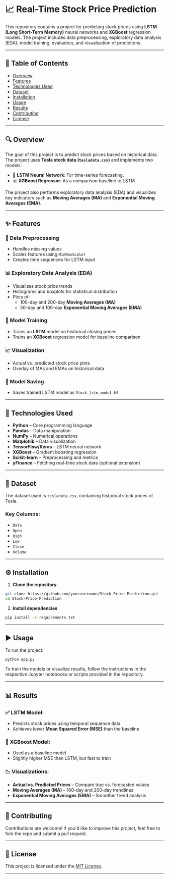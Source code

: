 
# 📈 Real-Time Stock Price Prediction

This repository contains a project for predicting stock prices using **LSTM (Long Short-Term Memory)** neural networks and **XGBoost** regression models. The project includes data preprocessing, exploratory data analysis (EDA), model training, evaluation, and visualization of predictions.

---

## 📑 Table of Contents

- [Overview](#overview)
- [Features](#features)
- [Technologies Used](#technologies-used)
- [Dataset](#dataset)
- [Installation](#installation)
- [Usage](#usage)
- [Results](#results)
- [Contributing](#contributing)
- [License](#license)

---

## 🔍 Overview

The goal of this project is to predict stock prices based on historical data. The project uses **Tesla stock data (`tesladata.csv`)** and implements two models:

- 🧠 **LSTM Neural Network**: For time-series forecasting.
- 📊 **XGBoost Regressor**: As a comparison baseline to LSTM.

The project also performs exploratory data analysis (EDA) and visualizes key indicators such as **Moving Averages (MA)** and **Exponential Moving Averages (EMA)**.

---

## ✨ Features

### 📁 Data Preprocessing
- Handles missing values
- Scales features using `MinMaxScaler`
- Creates time sequences for LSTM input

### 📊 Exploratory Data Analysis (EDA)
- Visualizes stock price trends
- Histograms and boxplots for statistical distribution
- Plots of:
  - 100-day and 200-day **Moving Averages (MA)**
  - 50-day and 100-day **Exponential Moving Averages (EMA)**

### 🧠 Model Training
- Trains an **LSTM** model on historical closing prices
- Trains an **XGBoost** regression model for baseline comparison

### 📈 Visualization
- Actual vs. predicted stock price plots
- Overlay of MAs and EMAs on historical data

### 💾 Model Saving
- Saves trained LSTM model as `Stock_lstm_model.h5`

---

## 🧰 Technologies Used

- **Python** – Core programming language
- **Pandas** – Data manipulation
- **NumPy** – Numerical operations
- **Matplotlib** – Data visualization
- **TensorFlow/Keras** – LSTM neural network
- **XGBoost** – Gradient boosting regression
- **Scikit-learn** – Preprocessing and metrics
- **yFinance** – Fetching real-time stock data (optional extension)

---

## 📂 Dataset

The dataset used is `tesladata.csv`, containing historical stock prices of Tesla.

### Key Columns:
- `Date`
- `Open`
- `High`
- `Low`
- `Close`
- `Volume`

---

## ⚙️ Installation

1. **Clone the repository**
```bash
git clone https://github.com/yourusername/Stock-Price-Prediction.git
cd Stock-Price-Prediction
```

2. **Install dependencies**
```bash
pip install -r requirements.txt
```

---

## ▶️ Usage

To run the project:

```bash
python app.py
```

To train the models or visualize results, follow the instructions in the respective Jupyter notebooks or scripts provided in the repository.

---

## 📊 Results

### ✅ LSTM Model:
- Predicts stock prices using temporal sequence data
- Achieves lower **Mean Squared Error (MSE)** than the baseline

### 🔁 XGBoost Model:
- Used as a baseline model
- Slightly higher MSE than LSTM, but fast to train

### 📉 Visualizations:
- **Actual vs. Predicted Prices** – Compare true vs. forecasted values
- **Moving Averages (MA)** – 100-day and 200-day trendlines
- **Exponential Moving Averages (EMA)** – Smoother trend analysis

---

## 🤝 Contributing

Contributions are welcome! If you'd like to improve this project, feel free to fork the repo and submit a pull request.

---

## 📃 License

This project is licensed under the [MIT License](LICENSE).

---
